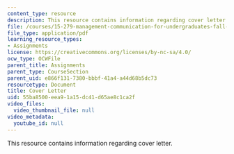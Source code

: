 ```yaml
---
content_type: resource
description: This resource contains information regarding cover letter.
file: /courses/15-279-management-communication-for-undergraduates-fall-2012/55ba8500eea91a15dc41d65ae8c1ca2f_MIT15_279F12_cover_letter.pdf
file_type: application/pdf
learning_resource_types:
- Assignments
license: https://creativecommons.org/licenses/by-nc-sa/4.0/
ocw_type: OCWFile
parent_title: Assignments
parent_type: CourseSection
parent_uid: e866f131-7380-bbbf-41a4-a44d68b5dc73
resourcetype: Document
title: Cover Letter
uid: 55ba8500-eea9-1a15-dc41-d65ae8c1ca2f
video_files:
  video_thumbnail_file: null
video_metadata:
  youtube_id: null
---
```

This resource contains information regarding cover letter.